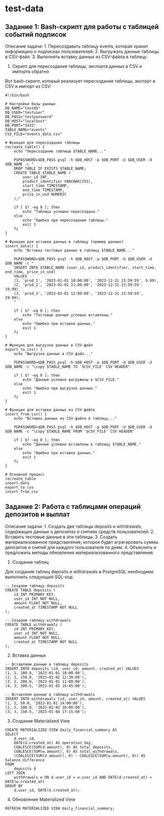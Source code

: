 # test-data

## Задание 1: Bash-скрипт для работы с таблицей событий подписок

Описание задачи:
	1.	Пересоздавать таблицу events, которая хранит информацию о подписках пользователей.
	2.	Выгружать данные таблицы в CSV-файл.
	3.	Выполнять вставку данных из CSV-файла в таблицу.

1. Скрипт для пересоздания таблицы, экспорта данных в CSV и импорта обратно

Вот bash-скрипт, который реализует пересоздание таблицы, экспорт в CSV и импорт из CSV:

```
#!/bin/bash

# Настройки базы данных
DB_NAME="testdb"
DB_USER="testuser"
DB_PASS="testpassword"
DB_HOST="localhost"
DB_PORT="5432"
TABLE_NAME="events"
CSV_FILE="events_data.csv"

# Функция для пересоздания таблицы
recreate_table() {
    echo "Пересоздание таблицы $TABLE_NAME..."

    PGPASSWORD=$DB_PASS psql -h $DB_HOST -p $DB_PORT -U $DB_USER -d $DB_NAME -c "
    DROP TABLE IF EXISTS $TABLE_NAME;
    CREATE TABLE $TABLE_NAME (
        user_id INT,
        product_identifier VARCHAR(255),
        start_time TIMESTAMP,
        end_time TIMESTAMP,
        price_in_usd NUMERIC
    );"
    
    if [ $? -eq 0 ]; then
        echo "Таблица успешно пересоздана."
    else
        echo "Ошибка при пересоздании таблицы."
        exit 1
    fi
}

# Функция для вставки данных в таблицу (пример данных)
insert_data() {
    echo "Вставка тестовых данных в таблицу $TABLE_NAME..."

    PGPASSWORD=$DB_PASS psql -h $DB_HOST -p $DB_PORT -U $DB_USER -d $DB_NAME -c "
    INSERT INTO $TABLE_NAME (user_id, product_identifier, start_time, end_time, price_in_usd)
    VALUES 
    (1, 'prod_1', '2023-01-01 10:00:00', '2023-12-31 23:59:59', 9.99),
    (2, 'prod_2', '2023-02-01 11:00:00', '2023-12-31 23:59:59', 19.99),
    (3, 'prod_3', '2023-03-01 12:00:00', '2023-12-31 23:59:59', 29.99);
    "
    
    if [ $? -eq 0 ]; then
        echo "Тестовые данные успешно вставлены."
    else
        echo "Ошибка при вставке данных."
        exit 1
    fi
}

# Функция для выгрузки данных в CSV-файл
export_to_csv() {
    echo "Выгрузка данных в CSV-файл..."

    PGPASSWORD=$DB_PASS psql -h $DB_HOST -p $DB_PORT -U $DB_USER -d $DB_NAME -c "\copy $TABLE_NAME TO '$CSV_FILE' CSV HEADER"
    
    if [ $? -eq 0 ]; then
        echo "Данные успешно выгружены в $CSV_FILE."
    else
        echo "Ошибка при выгрузке данных."
        exit 1
    fi
}

# Функция для вставки данных из CSV-файла
insert_from_csv() {
    echo "Вставка данных из CSV-файла в таблицу..."

    PGPASSWORD=$DB_PASS psql -h $DB_HOST -p $DB_PORT -U $DB_USER -d $DB_NAME -c "\copy $TABLE_NAME FROM '$CSV_FILE' CSV HEADER"
    
    if [ $? -eq 0 ]; then
        echo "Данные успешно вставлены в таблицу $TABLE_NAME."
    else
        echo "Ошибка при вставке данных."
        exit 1
    fi
}

# Основной процесс
recreate_table
insert_data
export_to_csv
insert_from_csv
```


## Задание 2: Работа с таблицами операций депозитов и выплат

Описание задачи:
	1.	Создать две таблицы deposits и withdrawals, содержащие данные о депозитах и снятиях средств пользователей.
	2.	Вставить тестовые данные в эти таблицы.
	3.	Создать материализованное представление, которое будет агрегировать суммы депозитов и снятий для каждого пользователя по дням.
	4.	Объяснить и предложить методы обновления материализованного представления.

1. Создание таблиц

Для создания таблиц deposits и withdrawals в PostgreSQL необходимо выполнить следующий SQL-код:

```
-- Создаем таблицу deposits
CREATE TABLE deposits (
    id INT PRIMARY KEY,
    user_id INT NOT NULL,
    amount FLOAT NOT NULL,
    created_at TIMESTAMP NOT NULL
);

-- Создаем таблицу withdrawals
CREATE TABLE withdrawals (
    id INT PRIMARY KEY,
    user_id INT NOT NULL,
    amount FLOAT NOT NULL,
    created_at TIMESTAMP NOT NULL
);
```

2. Вставка данных


```
-- Вставляем данные в таблицу deposits
INSERT INTO deposits (id, user_id, amount, created_at) VALUES
(1, 1, 100.0, '2023-01-01 10:00:00'),
(2, 1, 150.0, '2023-01-02 12:30:00'),
(3, 2, 200.0, '2023-01-01 11:00:00'),
(4, 3, 300.5, '2023-01-03 15:45:00');

-- Вставляем данные в таблицу withdrawals
INSERT INTO withdrawals (id, user_id, amount, created_at) VALUES
(1, 1, 50.0, '2023-01-01 14:00:00'),
(2, 2, 100.0, '2023-01-02 10:00:00'),
(3, 3, 150.5, '2023-01-04 17:15:00');
```

3. Создание Materialized View

```
CREATE MATERIALIZED VIEW daily_financial_summary AS
SELECT
    d.user_id,
    DATE(d.created_at) AS operation_day,
    COALESCE(SUM(d.amount), 0) AS total_deposits,
    COALESCE(SUM(w.amount), 0) AS total_withdrawals,
    (COALESCE(SUM(d.amount), 0) - COALESCE(SUM(w.amount), 0)) AS balance_difference
FROM
    deposits d
LEFT JOIN
    withdrawals w ON d.user_id = w.user_id AND DATE(d.created_at) = DATE(w.created_at)
GROUP BY
    d.user_id, DATE(d.created_at);
```

4. Обновление Materialized View

```
REFRESH MATERIALIZED VIEW daily_financial_summary;
```
